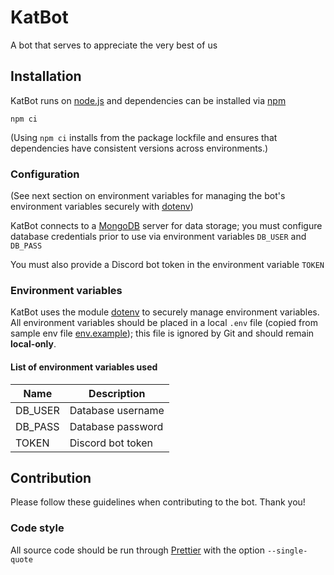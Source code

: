 # KatBot

A bot that serves to appreciate the very best of us

## Installation

KatBot runs on [node.js](https://nodejs.org) and dependencies can be installed via [npm](https://www.npmjs.com/get-npm)

```
npm ci
```

(Using `npm ci` installs from the package lockfile and ensures that dependencies have consistent versions across environments.)

### Configuration

(See next section on environment variables for managing the bot's environment variables securely with [dotenv](https://www.npmjs.com/package/dotenv))

KatBot connects to a [MongoDB](https://docs.mongodb.com) server for data storage; you must configure database credentials prior to use via environment variables `DB_USER` and `DB_PASS`

You must also provide a Discord bot token in the environment variable `TOKEN`

### Environment variables

KatBot uses the module [dotenv](https://www.npmjs.com/package/dotenv) to securely manage environment variables. All environment variables should be placed in a local `.env` file (copied from sample env file [env.example](./env.example)); this file is ignored by Git and should remain **local-only**.

#### List of environment variables used

| Name | Description |
| ---- | ----------- |
| DB_USER | Database username |
| DB_PASS | Database password |
| TOKEN | Discord bot token |

## Contribution

Please follow these guidelines when contributing to the bot. Thank you!

### Code style

All source code should be run through [Prettier](https://prettier.io) with the option `--single-quote`
